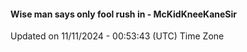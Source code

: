 #### Wise man says only fool rush in - McKidKneeKaneSir
Updated on 11/11/2024 - 00:53:43 (UTC) Time Zone
